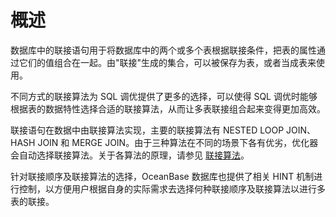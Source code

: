 概述 
=======================



数据库中的联接语句用于将数据库中的两个或多个表根据联接条件，把表的属性通过它们的值组合在一起。由"联接"生成的集合，可以被保存为表，或者当成表来使用。

不同方式的联接算法为 SQL 调优提供了更多的选择，可以使得 SQL 调优时能够根据表的数据特性选择合适的联接算法，从而让多表联接组合起来变得更加高效。

联接语句在数据中由联接算法实现，主要的联接算法有 NESTED LOOP JOIN、HASH JOIN 和 MERGE JOIN。由于三种算法在不同的场景下各有优劣，优化器会自动选择联接算法。关于各算法的原理，请参见 [联接算法]()。

针对联接顺序及联接算法的选择，OceanBase 数据库也提供了相关 HINT 机制进行控制，以方便用户根据自身的实际需求去选择何种联接顺序及联接算法以进行多表的联接。

